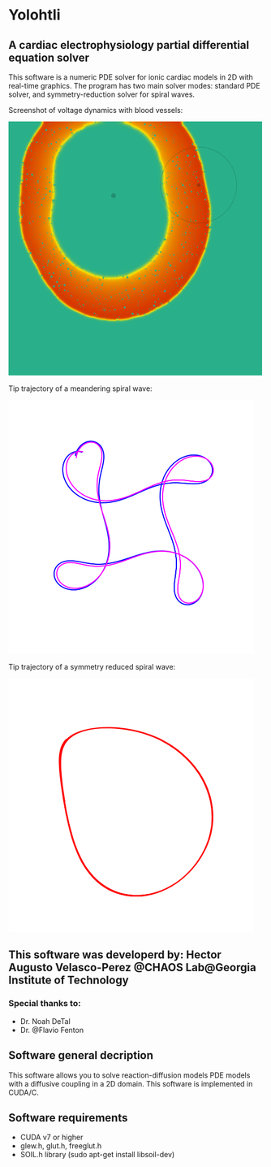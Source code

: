 # Yolohtli
## A cardiac electrophysiology partial differential equation solver

This software is a numeric PDE solver for ionic cardiac models in 2D with real-time graphics. The program has two main solver modes: standard PDE solver, and symmetry-reduction solver for spiral waves.

Screenshot of voltage dynamics with blood vessels:

<img src=images/blood_vessels.png height="500">

Tip trajectory of a meandering spiral wave:

<img src=images/tipCompare.png height="500">

Tip trajectory of a symmetry reduced spiral wave:

<img src=images/tipSYM2.png height="500">


## This software was developerd by: **Hector Augusto Velasco-Perez** @CHAOS Lab@Georgia Institute of Technology

### Special thanks to:
- Dr. Noah DeTal
- Dr. @Flavio Fenton

## Software general decription
This software allows you to solve reaction-diffusion models PDE models with a diffusive coupling in a 2D domain. This software is implemented in CUDA/C.

## Software requirements
- CUDA v7 or higher
- glew.h, glut.h, freeglut.h
- SOIL.h library (sudo apt-get install libsoil-dev)
